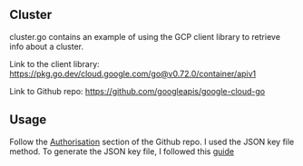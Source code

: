 ## Cluster
cluster.go contains an example of using the GCP client library to retrieve info about a cluster.

Link to the client library: https://pkg.go.dev/cloud.google.com/go@v0.72.0/container/apiv1

Link to Github repo: https://github.com/googleapis/google-cloud-go

## Usage
Follow the [Authorisation](https://github.com/googleapis/google-cloud-go) section of the Github repo.
I used the JSON key file method.
To generate the JSON key file, I followed this [guide](https://cloud.google.com/docs/authentication/production#manually)